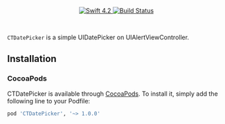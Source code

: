 
<p align="center">
    <a href="https://developer.apple.com/swift/">
        <img src="https://img.shields.io/badge/Swift-4.2-orange.svg?style=flat" alt="Swift 4.2">
    </a>
    <a href="https://travis-ci.org/mariokovacevic/CTDatePicker">
        <img src="https://travis-ci.org/mariokovacevic/CTDatePicker.svg?branch=master" alt="Build Status">
    </a>
</p>

<br/>

`CTDatePicker` is a simple UIDatePicker on UIAlertViewController.

## Installation

### CocoaPods

CTDatePicker is available through [CocoaPods](http://cocoapods.org). To install
it, simply add the following line to your Podfile:

```bash
pod 'CTDatePicker', '~> 1.0.0'
```
